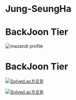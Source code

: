 # Jung-SeungHa

# BackJoon Tier
<!-- BackJoon Tier -->
![mazandi profile](http://mazandi.herokuapp.com/api?handle=tmdgk95&theme=warm)

# BackJoon Tier
<!-- BOX -->
[![Solved.ac프로필](http://mazassumnida.wtf/api/v2/generate_badge?boj=tmdgk95)](https://solved.ac/tmdgk95)

<!-- MINI -->
[![Solved.ac프로필](http://mazassumnida.wtf/api/mini/generate_badge?boj=tmdgk95)](https://solved.ac/tmdgk95)
